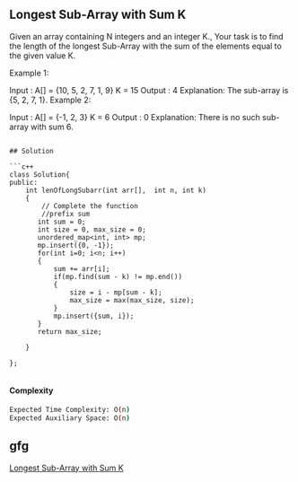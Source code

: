 ## Longest Sub-Array with Sum K
Given an array containing N integers and an integer K., Your task is to find the length of the longest Sub-Array with the sum of the elements equal to the given value K.

 

Example 1:
 

Input :
A[] = {10, 5, 2, 7, 1, 9}
K = 15
Output : 4
Explanation:
The sub-array is {5, 2, 7, 1}.
Example 2:

Input : 
A[] = {-1, 2, 3}
K = 6
Output : 0
Explanation: 
There is no such sub-array with sum 6.
```

## Solution 

```c++
class Solution{
public:
    int lenOfLongSubarr(int arr[],  int n, int k) 
    { 
        // Complete the function
        //prefix sum
       int sum = 0;
       int size = 0, max_size = 0;
       unordered_map<int, int> mp;
       mp.insert({0, -1});
       for(int i=0; i<n; i++)
       {
           sum += arr[i];
           if(mp.find(sum - k) != mp.end())
           {
               size = i - mp[sum - k];
               max_size = max(max_size, size);
           }
           mp.insert({sum, i});
       }
       return max_size;
       
    } 

};
 

```
#### Complexity
```bash
Expected Time Complexity: O(n)
Expected Auxiliary Space: O(n)


```
## gfg
[Longest Sub-Array with Sum K](https://practice.geeksforgeeks.org/problems/longest-sub-array-with-sum-k0809/1?page=1&category[]=Hash&sortBy=submissions)
